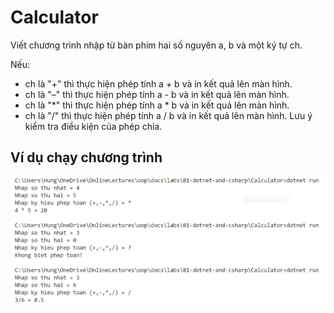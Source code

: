 # Calculator

Viết chương trình nhập từ bàn phím hai số nguyên a, b và một ký tự ch.

Nếu:
- ch là "+" thì thực hiện phép tính a + b và in kết quả lên màn hình.
- ch là "–" thì thực hiện phép tính a - b và in kết quả lên màn hình.
- ch là "*" thì thực hiện phép tính a * b và in kết quả lên màn hình.
- ch là "/" thì thực hiện phép tính a / b và in kết quả lên màn hình. Lưu ý kiểm tra điều kiện của phép chia.

## Ví dụ chạy chương trình
<img src="run_example.PNG">